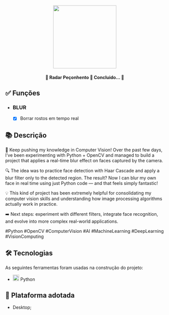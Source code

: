<h1 align="center">
   <img src="./prints/logo.png" width="200" align="center">
</h1>

<h4 align="center"> 
	🚧 Radar Peçonhento 🚀 Concluido...  🚧
</h4>

## ✅ Funções

- <h3>BLUR</h3>

  - [x] Borrar rostos em tempo real

## 📚 Descrição

🚀 Keep pushing my knowledge in Computer Vision!
Over the past few days, I’ve been experimenting with Python + OpenCV and managed to build a project that applies a real-time blur effect on faces captured by the camera.

🔍 The idea was to practice face detection with Haar Cascade and apply a blur filter only to the detected region. The result? Now I can blur my own face in real time using just Python code — and that feels simply fantastic!

💡 This kind of project has been extremely helpful for consolidating my computer vision skills and understanding how image processing algorithms actually work in practice.

➡️ Next steps: experiment with different filters, integrate face recognition, and evolve into more complex real-world applications.

#Python #OpenCV #ComputerVision #AI #MachineLearning #DeepLearning #VisionComputing

## 🛠 Tecnologias

As seguintes ferramentas foram usadas na construção do projeto:

- <img src="https://cdn.jsdelivr.net/gh/devicons/devicon@latest/icons/python/python-original.svg" height="20" width="20"/> Python

## 📱 Plataforma adotada

- Desktop;